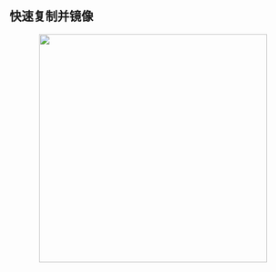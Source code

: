 ## 快速复制并镜像


<p align="center"><img src="https://cdn.jsdelivr.net/gh/zb9678/img9@main/im3/09.22:23:56:17.png" style="width:400px;"></p><br>